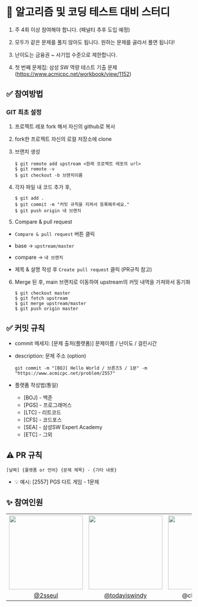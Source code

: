 # 💯 알고리즘 및 코딩 테스트 대비 스터디

1.  주 4회 이상 참여해야 합니다. (패널티 추후 도입 예정)

2.  모두가 같은 문제를 풀지 않아도 됩니다. 원하는 문제를 골라서 풀면 됩니다!

3.  난이도는 금융권 ~ 사기업 수준으로 제한합니다.

4.  첫 번째 문제집: 삼성 SW 역량 테스트 기출 문제(https://www.acmicpc.net/workbook/view/1152)

## ✅ 참여방법

### GIT 최초 설정

1.  프로젝트 레포 fork 해서 자신의 github로 복사
2.  fork한 프로젝트 자신의 로컬 저장소에 clone
3.  브랜치 생성

    ```
    $ git remote add upstream <원래 프로젝트 레포의 url>
    $ git remote -v
    $ git checkout -b 브랜치이름
    ```

4.  각자 파일 내 코드 추가 후,

    ```
    $ git add .
    $ git commit -m "커밋 규칙을 지켜서 등록해주세요."
    $ git push origin 내 브랜치
    ```

5.  Compare & pull request

- `Compare & pull request` 버튼 클릭

- base → `upstream/master`

- compare → `내 브랜치`

- 제목 & 설명 작성 후 `Create pull request` 클릭 (PR규칙 참고)

6. Merge 된 후, main 브랜치로 이동하여 upstream의 커밋 내역을 가져와서 동기화

   ```
   $ git checkout master
   $ git fetch upstream
   $ git merge upstream/master
   $ git push origin master
   ```

## ✅ 커밋 규칙

- commit 메세지: [문제 출처(플랫폼)] 문제이름 / 난이도 / 걸린시간
- description: 문제 주소 (option)

  ```
  git commit -m "[BOJ] Hello World / 브론즈5 / 1분" -m "https://www.acmicpc.net/problem/2557"
  ```

- 플랫폼 작성법(통일)
  - [BOJ] - 백준
  - [PGS] - 프로그래머스
  - [LTC] - 리트코드
  - [CFS] - 코드포스
  - [SEA] - 삼성SW Expert Academy
  - [ETC] - 그외

## ⚠️ PR 규칙

```
[날짜] {플랫폼 or 언어} {문제 제목} - {기타 내용}
```

- 💡 예시: [2557] PGS 다트 게임 - 1문제

## ✨ 참여인원

<table style="text-align:center">
    <tr>
      <th scope="col"><img src="https://avatars.githubusercontent.com/u/109618184?v=4" width="200" height="200"/></td>
      <th scope="col"><img src="https://avatars.githubusercontent.com/u/72553506?v=4" width="200" height="200" /></td>
      <th scope="col"><img src="https://avatars.githubusercontent.com/u/122517823?v=4" width="200" height="200" /></td>
      <th scope="col"><img src="https://avatars.githubusercontent.com/u/117897253?v=4" width="200" height="200" /></td>
    </tr>
    <tr>
      <td><a href="https://github.com/2sseul">@2sseul</a></td>
      <td><a href="https://github.com/todayiswindy">@todayiswindy</a></td>
      <td><a herf="https://github.com/chadireoroonu">@chadireoroonu</a></td>
      <td><a herf="https://github.com/mimmmji">@mimmmji</a></td>
    </tr>
  </table>
